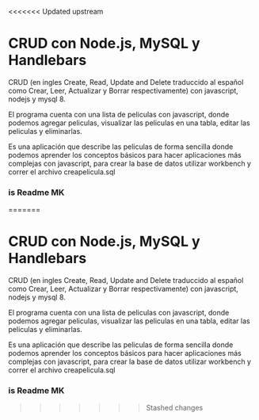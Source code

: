 <<<<<<< Updated upstream
# CRUD con Node.js, MySQL y Handlebars

CRUD (en ingles Create, Read, Update and Delete traduccido al español como Crear, Leer, Actualizar y Borrar respectivamente) con javascript, nodejs y mysql 8. 

El programa cuenta con una lista de peliculas con javascript, donde podemos agregar peliculas, visualizar las peliculas en una tabla, editar las peliculas y eliminarlas. 

Es una aplicación que describe las peliculas de forma sencilla donde podemos aprender los conceptos básicos para hacer aplicaciones más complejas con javascript, para crear la base de datos utilizar workbench y correr el archivo creapelicula.sql

### is Readme MK
=======
# CRUD con Node.js, MySQL y Handlebars

CRUD (en ingles Create, Read, Update and Delete traduccido al español como Crear, Leer, Actualizar y Borrar respectivamente) con javascript, nodejs y mysql 8. 

El programa cuenta con una lista de peliculas con javascript, donde podemos agregar peliculas, visualizar las peliculas en una tabla, editar las peliculas y eliminarlas. 

Es una aplicación que describe las peliculas de forma sencilla donde podemos aprender los conceptos básicos para hacer aplicaciones más complejas con javascript, para crear la base de datos utilizar workbench y correr el archivo creapelicula.sql

### is Readme MK
>>>>>>> Stashed changes
